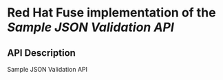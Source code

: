 # Red Hat Fuse implementation of the _Sample JSON Validation API_

## API Description ##
Sample JSON Validation API
